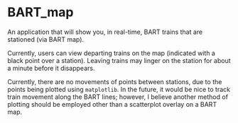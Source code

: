 # BART_map
An application that will show you, in real-time, BART trains that are stationed (via BART map).

Currently, users can view departing trains on the map (indicated with a black point over a station). Leaving trains may linger on the station for about a minute before it disappears.

Currently, there are no movements of points between stations, due to the points being plotted using ```matplotlib```. In the future, it would be nice to track train movement along the BART lines; however, I believe another method of plotting should be employed other than a scatterplot overlay on a BART map.


